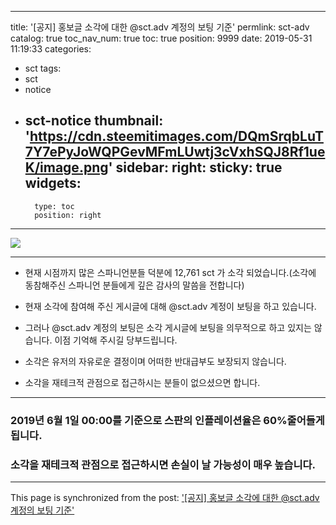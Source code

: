 
---
title: '[공지] 홍보글 소각에 대한 @sct.adv 계정의 보팅 기준'
permlink: sct-adv
catalog: true
toc_nav_num: true
toc: true
position: 9999
date: 2019-05-31 11:19:33
categories:
- sct
tags:
- sct
- notice
- sct-notice
thumbnail: 'https://cdn.steemitimages.com/DQmSrqbLuT7Y7ePyJoWQPGevMFmLUwtj3cVxhSQJ8Rf1ueK/image.png'
sidebar:
    right:
        sticky: true
widgets:
    -
        type: toc
        position: right
---


![](https://cdn.steemitimages.com/DQmSrqbLuT7Y7ePyJoWQPGevMFmLUwtj3cVxhSQJ8Rf1ueK/image.png)

***

* 현재 시점까지 많은 스파니언분들 덕분에 12,761 sct 가 소각 되었습니다.(소각에 동참해주신 스파니언 분들에게 깊은 감사의 말씀을 전합니다)

* 현재 소각에 참여해 주신 게시글에 대해 @sct.adv 계정이 보팅을 하고 있습니다.

* 그러나 @sct.adv 계정의 보팅은 소각 게시글에 보팅을 의무적으로 하고 있지는 않습니다.  이점 기억해 주시길 당부드립니다.

* 소각은 유저의 자유로운 결정이며 어떠한 반대급부도 보장되지 않습니다. 

* 소각을 재테크적 관점으로 접근하시는 분들이 없으셨으면 합니다.

***

###  2019년 6월 1일 00:00를 기준으로 스판의 인플레이션율은 60%줄어들게 됩니다. 

### 소각을 재테크적 관점으로 접근하시면 손실이 날 가능성이 매우 높습니다.

- - -

This page is synchronized from the post: ['[공지] 홍보글 소각에 대한 @sct.adv 계정의 보팅 기준'](https://steemit.com/@sct/sct-adv)
